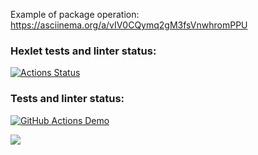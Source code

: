 Example of package operation: 
https://asciinema.org/a/vIV0CQymq2gM3fsVnwhromPPU

### Hexlet tests and linter status:
[![Actions Status](https://github.com/LotBag/java-project-71/actions/workflows/hexlet-check.yml/badge.svg)](https://github.com/LotBag/java-project-71/actions)
### Tests and linter status:
[![GitHub Actions Demo](https://github.com/LotBag/java-project-71/actions/workflows/github-actions-demo.yml/badge.svg)](https://github.com/LotBag/java-project-71/actions/workflows/github-actions-demo.yml)

<a href="https://codeclimate.com/github/LotBag/java-project-71/maintainability"><img src="https://api.codeclimate.com/v1/badges/e4984bf7b8174be70b27/maintainability" /></a>
